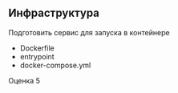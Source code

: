 ## Инфраструктура

Подготовить сервис для запуска в контейнере
- Dockerfile
- entrypoint
- docker-compose.yml

Оценка 5
